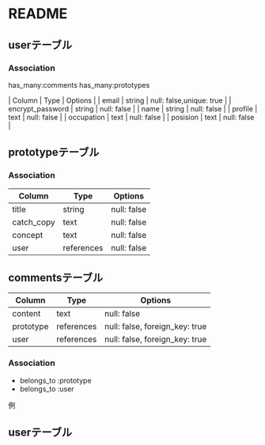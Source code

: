 # README


## userテーブル
### Association
has_many:comments
has_many:prototypes

| Column           | Type   | Options                        |
| email            | string | null: false,unique: true       |
| encrypt_password | string | null: false                    |
| name             | string | null: false                    |
| profile          | text   | null: false                    |
| occupation       | text   | null: false                    |
| posision         | text   | null: false                    |

## prototypeテーブル
### Association
| Column      | Type       | Options                        |
| ------      | ---------- | ------------------------------ |
| title       | string     | null: false                    |
| catch_copy  | text       | null: false                    |
| concept     | text       | null: false                    |
| user        | references | null: false                    |

## commentsテーブル

| Column    | Type       | Options                        |
| --------- | ---------- | ------------------------------ |
| content   | text       | null: false                    |
| prototype | references | null: false, foreign_key: true |
| user      | references | null: false, foreign_key: true |

### Association
- belongs_to :prototype
- belongs_to :user

例
## userテーブル
